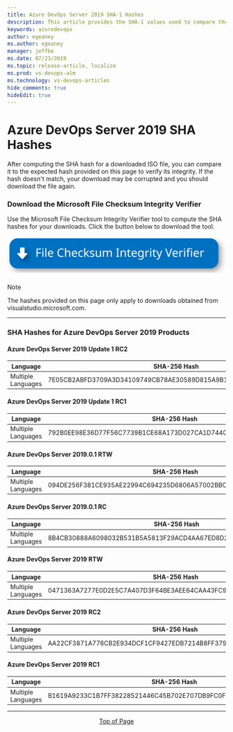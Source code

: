 ```yaml
---
title: Azure DevOps Server 2019 SHA-1 Hashes
description: This article provides the SHA-1 values used to compare the expected hash value of your download to verify your download integrity.
keywords: azuredevops
author: egeaney
ms.author: egeaney
manager: jeffbe
ms.date: 07/23/2019
ms.topic: release-article, localize
ms.prod: vs-devops-alm
ms.technology: vs-devops-articles
hide_comments: true
hideEdit: true
---
```


# <a id="top"> </a>  **Azure DevOps Server 2019 SHA Hashes**
After computing the SHA hash for a downloaded ISO file, you can compare it to the expected hash provided on this page to verify its integrity. If the hash doesn't match, your download may be corrupted and you should download the file again.

### Download the Microsoft File Checksum Integrity Verifier

Use the Microsoft File Checksum Integrity Verifier tool to compute the SHA hashes for your downloads. Click the button below to download the tool.

<a href="https://support.microsoft.com/kb/841290" target="blank"><img src="_img/Download_File_Checksum_Integrity_Verifier.svg"></a> 

> [!NOTE]
> The hashes provided on this page only apply to downloads obtained from visualstudio.microsoft.com.

****

### SHA Hashes for Azure DevOps Server 2019 Products

####  Azure DevOps Server 2019 Update 1 RC2

| Language |  SHA-256 Hash |                                      
| ------------------------------- | -----------------------------------------
|Multiple Languages | 7E05CB2ABFD3709A3D34109749CB78AE30589D815A9B18CF71A11E64CC9452DD

####  Azure DevOps Server 2019 Update 1 RC1

| Language |  SHA-256 Hash |                                      
| ------------------------------- | -----------------------------------------
|Multiple Languages | 792B0EE98E36D77F56C7739B1CE68A173D027CA1D7440F5C08E43203216FC562

####  Azure DevOps Server 2019.0.1 RTW

| Language |  SHA-256 Hash |                                      
| ------------------------------- | -----------------------------------------
|Multiple Languages | 094DE256F381CE935AE22994C694235D6806A57002BBCC29C41E9C3521504159

####  Azure DevOps Server 2019.0.1 RC

| Language |  SHA-256 Hash |                                      
| ------------------------------- | -----------------------------------------
|Multiple Languages | 8B4CB30888A6098032B531B5A5813F29ACD4AA67ED8D2CA6136D3CA65C2945FD

####  Azure DevOps Server 2019 RTW

| Language |  SHA-256 Hash |                                      
| ------------------------------- | -----------------------------------------
|Multiple Languages | 0471363A7277E0D2E5C7A407D3F64BE3AEE64CAA43FC98D75D373C6C87D7BF45

####  Azure DevOps Server 2019 RC2

| Language |  SHA-256 Hash |                                      
| ------------------------------- | -----------------------------------------
|Multiple Languages | AA22CF3871A776CB2E934DCF1CF9427EDB7214B8FF37913157296DCFB7A85184

####  Azure DevOps Server 2019 RC1

| Language |  SHA-256 Hash |                                      
| ------------------------------- | -----------------------------------------
|Multiple Languages | B1619A9233C1B7FF38228521446C45B702E707DB9FC0F181019613F5E2A86DB0

****

<center><a href="#top" data-raw-source="[Top of Page](#top)">Top of Page</a></center>